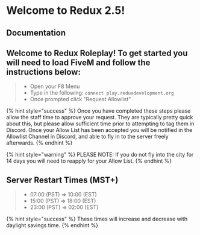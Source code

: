 # Welcome to Redux 2.5!

## Documentation

## Welcome to Redux Roleplay! To get started you will need to load FiveM and follow the instructions below:

> * Open your F8 Menu
> * Type in the following: `connect play.reduxdevelopment.org`
> * Once prompted click "Request Allowlist"

{% hint style="success" %}
Once you have completed these steps please allow the staff time to approve your request. They are typically pretty quick about this, but please allow sufficient time prior to attempting to tag them in Discord. Once your Allow List has been accepted you will be notified in the Allowlist Channel in Discord, and able to fly in to the server freely afterwards.
{% endhint %}

{% hint style="warning" %}
PLEASE NOTE: If you do not fly into the city for 14 days you will need to reapply for your Allow List.
{% endhint %}

## Server Restart Times (MST+)

> * 07:00 (PST) => 10:00 (EST)
> * 15:00 (PST) => 18:00 (EST)
> * 23:00 (PST) => 02:00 (EST)

{% hint style="success" %} 
These times will increase and decrease with daylight savings time. 
{% endhint %}

